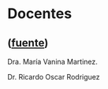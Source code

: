# Docentes
([fuente](https://campus.exactas.uba.ar/course/view.php?id=1027&section=3))
---
Dra. María Vanina Martinez.

Dr. Ricardo Oscar Rodriguez

